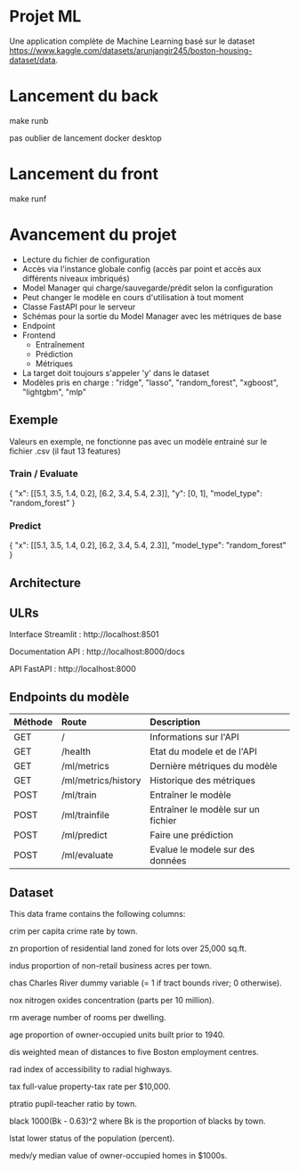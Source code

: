 # Projet ML

Une application complète de Machine Learning basé sur le dataset https://www.kaggle.com/datasets/arunjangir245/boston-housing-dataset/data.

# Lancement du back 

make runb

pas oublier de lancement docker desktop

# Lancement du front

make runf

# Avancement du projet

- Lecture du fichier de configuration
- Accès via l'instance globale config (accès par point et accès aux différents niveaux imbriqués)
- Model Manager qui charge/sauvegarde/prédit selon la configuration
- Peut changer le modèle en cours d'utilisation à tout moment
- Classe FastAPI pour le serveur
- Schémas pour la sortie du Model Manager avec les métriques de base
- Endpoint
- Frontend
    - Entraînement
    - Prédiction
    - Métriques
- La target doit toujours s'appeler 'y' dans le dataset
- Modèles pris en charge : "ridge", "lasso", "random_forest", "xgboost", "lightgbm", "mlp"

## Exemple

Valeurs en exemple, ne fonctionne pas avec un modèle entrainé sur le fichier .csv (il faut 13 features)

### Train / Evaluate

{
  "x": [[5.1, 3.5, 1.4, 0.2], [6.2, 3.4, 5.4, 2.3]],
  "y": [0, 1],
  "model_type": "random_forest"
}

### Predict

{
  "x": [[5.1, 3.5, 1.4, 0.2], [6.2, 3.4, 5.4, 2.3]],
  "model_type": "random_forest"
}

## Architecture

## ULRs

Interface Streamlit : http://localhost:8501

Documentation API : http://localhost:8000/docs

API FastAPI : http://localhost:8000

## Endpoints du modèle

|Méthode | Route |Description|
| :--------------- |:---------------| :-----|
|GET  | /               | Informations sur l'API|
|GET  | /health         | Etat du modele et de l'API|
|GET  | /ml/metrics     | Dernière métriques du modèle|
|GET  | /ml/metrics/history     | Historique des métriques|
|POST | /ml/train       | Entraîner le modèle|
|POST | /ml/trainfile   | Entraîner le modèle sur un fichier|
|POST | /ml/predict     | Faire une prédiction|
|POST | /ml/evaluate    | Evalue le modele sur des données|

## Dataset

This data frame contains the following columns:

crim
per capita crime rate by town.

zn
proportion of residential land zoned for lots over 25,000 sq.ft.

indus
proportion of non-retail business acres per town.

chas
Charles River dummy variable (= 1 if tract bounds river; 0 otherwise).

nox
nitrogen oxides concentration (parts per 10 million).

rm
average number of rooms per dwelling.

age
proportion of owner-occupied units built prior to 1940.

dis
weighted mean of distances to five Boston employment centres.

rad
index of accessibility to radial highways.

tax
full-value property-tax rate per $10,000.

ptratio
pupil-teacher ratio by town.

black
1000(Bk - 0.63)^2 where Bk is the proportion of blacks by town.

lstat
lower status of the population (percent).

medv/y
median value of owner-occupied homes in $1000s.